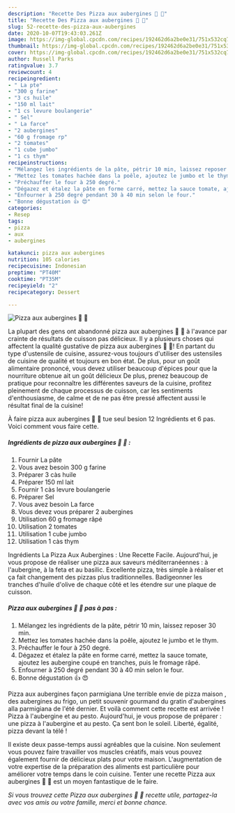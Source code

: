 ```yaml
---
description: "Recette Des Pizza aux aubergines 🍕 🍆"
title: "Recette Des Pizza aux aubergines 🍕 🍆"
slug: 52-recette-des-pizza-aux-aubergines
date: 2020-10-07T19:43:03.261Z
image: https://img-global.cpcdn.com/recipes/192462d6a2be0e31/751x532cq70/pizza-aux-aubergines-🍕-🍆-photo-principale-de-la-recette.jpg
thumbnail: https://img-global.cpcdn.com/recipes/192462d6a2be0e31/751x532cq70/pizza-aux-aubergines-🍕-🍆-photo-principale-de-la-recette.jpg
cover: https://img-global.cpcdn.com/recipes/192462d6a2be0e31/751x532cq70/pizza-aux-aubergines-🍕-🍆-photo-principale-de-la-recette.jpg
author: Russell Parks
ratingvalue: 3.7
reviewcount: 4
recipeingredient:
- " La pte"
- "300 g farine"
- "3 cs huile"
- "150 ml lait"
- "1 cs levure boulangerie"
- " Sel"
- " La farce"
- "2 aubergines"
- "60 g fromage rp"
- "2 tomates"
- "1 cube jumbo"
- "1 cs thym"
recipeinstructions:
- "Mélangez les ingrédients de la pâte, pétrir 10 min, laissez reposer 30 min."
- "Mettez les tomates hachée dans la poêle, ajoutez le jumbo et le thym."
- "Préchauffer le four à 250 degré."
- "Dégazez et étalez la pâte en forme carré, mettez la sauce tomate, ajoutez les aubergine coupé en tranches, puis le fromage râpé."
- "Enfourner à 250 degré pendant 30 à 40 min selon le four."
- "Bonne dégustation 👍 😍"
categories:
- Resep
tags:
- pizza
- aux
- aubergines

katakunci: pizza aux aubergines 
nutrition: 105 calories
recipecuisine: Indonesian
preptime: "PT40M"
cooktime: "PT35M"
recipeyield: "2"
recipecategory: Dessert

---
```



![Pizza aux aubergines 🍕 🍆](https://img-global.cpcdn.com/recipes/192462d6a2be0e31/751x532cq70/pizza-aux-aubergines-🍕-🍆-photo-principale-de-la-recette.jpg)

La plupart des gens ont abandonné pizza aux aubergines 🍕 🍆 à l'avance par crainte de résultats de cuisson pas délicieux. Il y a plusieurs choses qui affectent la qualité gustative de pizza aux aubergines 🍕 🍆! En partant du type d'ustensile de cuisine, assurez-vous toujours d'utiliser des ustensiles de cuisine de qualité et toujours en bon état. De plus, pour un goût alimentaire prononcé, vous devez utiliser beaucoup d'épices pour que la nourriture obtenue ait un goût délicieux De plus, prenez beaucoup de pratique pour reconnaître les différentes saveurs de la cuisine, profitez pleinement de chaque processus de cuisson, car les sentiments d'enthousiasme, de calme et de ne pas être pressé affectent aussi le résultat final de la cuisine!

<!--inarticleads1-->

À faire pizza aux aubergines 🍕 🍆 tue seul besion 12 Ingrédients et 6 pas. Voici comment vous faire cette.

##### Ingrédients de pizza aux aubergines 🍕 🍆 :

1. Fournir  La pâte
1. Vous avez besoin 300 g farine
1. Préparer 3 càs huile
1. Préparer 150 ml lait
1. Fournir 1 càs levure boulangerie
1. Préparer  Sel
1. Vous avez besoin  La farce
1. Vous devez vous préparer 2 aubergines
1. Utilisation 60 g fromage râpé
1. Utilisation 2 tomates
1. Utilisation 1 cube jumbo
1. Utilisation 1 càs thym


Ingrédients La Pizza Aux Aubergines : Une Recette Facile. Aujourd&#39;hui, je vous propose de réaliser une pizza aux saveurs méditerranéennes : à l&#39;aubergine, à la feta et au basilic. Excellente pizza, très simple à réaliser et ça fait changement des pizzas plus traditionnelles. Badigeonner les tranches d&#39;huile d&#39;olive de chaque côté et les étendre sur une plaque de cuisson. 

<!--inarticleads2-->

##### Pizza aux aubergines 🍕 🍆 pas à pas :

1. Mélangez les ingrédients de la pâte, pétrir 10 min, laissez reposer 30 min.
1. Mettez les tomates hachée dans la poêle, ajoutez le jumbo et le thym.
1. Préchauffer le four à 250 degré.
1. Dégazez et étalez la pâte en forme carré, mettez la sauce tomate, ajoutez les aubergine coupé en tranches, puis le fromage râpé.
1. Enfourner à 250 degré pendant 30 à 40 min selon le four.
1. Bonne dégustation 👍 😍


Pizza aux aubergines façon parmigiana Une terrible envie de pizza maison , des aubergines au frigo, un petit souvenir gourmand du gratin d&#39;aubergines alla parmigiana de l&#39;été dernier. Et voilà comment cette recette est arrivée ! Pizza à l&#39;aubergine et au pesto. Aujourd&#39;hui, je vous propose de préparer : une pizza à l&#39;aubergine et au pesto. Ça sent bon le soleil. Liberté, égalité, pizza devant la télé ! 

<!--inarticleads1-->

<p>
Il existe deux passe-temps aussi agréables que la cuisine. Non seulement vous pouvez faire travailler vos muscles créatifs, mais vous pouvez également fournir de délicieux plats pour votre maison. L'augmentation de votre expertise de la préparation des aliments est particulière pour améliorer votre temps dans le coin cuisine. Tenter une recette Pizza aux aubergines 🍕 🍆 est un moyen fantastique de le faire.
</p>

<p>
<i>Si vous trouvez cette Pizza aux aubergines 🍕 🍆 recette utile, partagez-la avec vos amis ou votre famille, merci et bonne chance.</i>
</p>
